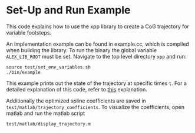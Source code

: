 Set-Up and Run Example
===============================================

This code explains how to use the xpp library to create a CoG trajectory for
variable footsteps. 

An implementation example can be found in example.cc, which is compiled
when building the library. To run the binary the global variable `ALEX_LIB_ROOT`
must be set. Navigate to the top level directory `xpp` and run: 
    
    source test/set_env_variables.sh
    ./bin/example

This example prints out the state of the trajectory at specific times `t`.
For a detailed explanation of this code, refer to 
[this](_exp.html) explanation.

Additionally the optimized spline coefficients are saved in `test/matlab/trajectory_coefficients`.
To visualize the coefficients, open matlab and run the matlab script

    test/matlab/display_trajectory.m
    

    
